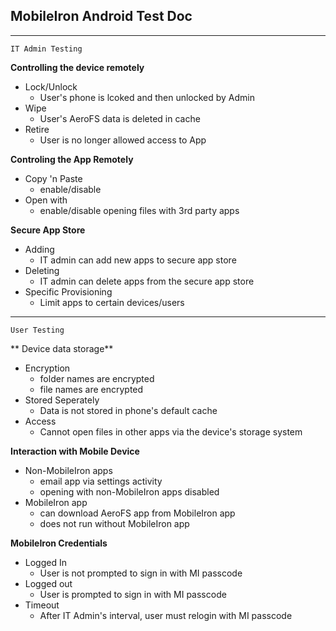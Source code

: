 MobileIron Android Test Doc
---
---

	IT Admin Testing  

	
**Controlling the device remotely**   

- Lock/Unlock
	- User's phone is lcoked and then unlocked by Admin 
- Wipe 
	- User's AeroFS data is deleted in cache
- Retire
	- User is no longer allowed access to App	
	
**Controling the App Remotely**

- Copy 'n Paste
	- enable/disable
- Open with
	- enable/disable opening files with 3rd party apps 		
	
**Secure App Store**

- Adding
	- IT admin can add new apps to secure app store
- Deleting
	- IT admin can delete apps from the secure app store
- Specific Provisioning
	- Limit apps to certain devices/users	

--- 	

	User Testing 
** Device data storage**

- Encryption
	- folder names are encrypted
	- file names are encrypted	
- Stored Seperately
	- Data is not stored in phone's default cache
- Access
	- Cannot open files in other apps via the device's storage system
	
**Interaction with Mobile Device**

- Non-MobileIron apps
	- email app via settings activity
	- opening with non-MobileIron apps disabled 
- MobileIron app
	- can download AeroFS app from MobileIron app
	- does not run without MobileIron app	 
		 
**MobileIron Credentials**

-  Logged In
	- User is not prompted to sign in with MI passcode
- Logged out
	- User is prompted to sign in with MI passcode
- Timeout
	- After IT Admin's interval, user must relogin with MI passcode   

		 	
	 